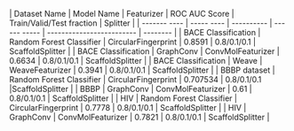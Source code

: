 | Dataset Name | Model Name | Featurizer | ROC AUC Score | Train/Valid/Test fraction | Splitter |
| ------- ---- | ----- ---- | ---------- | --- --- ----- | ------------------------- | -------- |
| BACE Classification | Random Forest Classifier | CircularFingerprint | 0.8591 | 0.8/0.1/0.1 | ScaffoldSplitter |
| BACE Classification | GraphConv | ConvMolFeaturizer | 0.6634 | 0.8/0.1/0.1 | ScaffoldSplitter |
| BACE Classification | Weave | WeaveFeaturizer | 0.3941 | 0.8/0.1/0.1 | ScaffoldSplitter |
| BBBP dataset | Random Forest Classifier | CircularFingerprint | 0.707534 | 0.8/0.1/0.1 |ScaffoldSplitter |
| BBBP | GraphConv | ConvMolFeaturizer | 0.61 | 0.8/0.1/0.1 | ScaffoldSplitter |
| HIV | Random Forest Classifier | CircularFingerprint | 0.7778 | 0.8/0.1/0.1 | ScaffoldSplitter |
| HIV | GraphConv | ConvMolFeaturizer | 0.7821 | 0.8/0.1/0.1 | ScaffoldSplitter |
